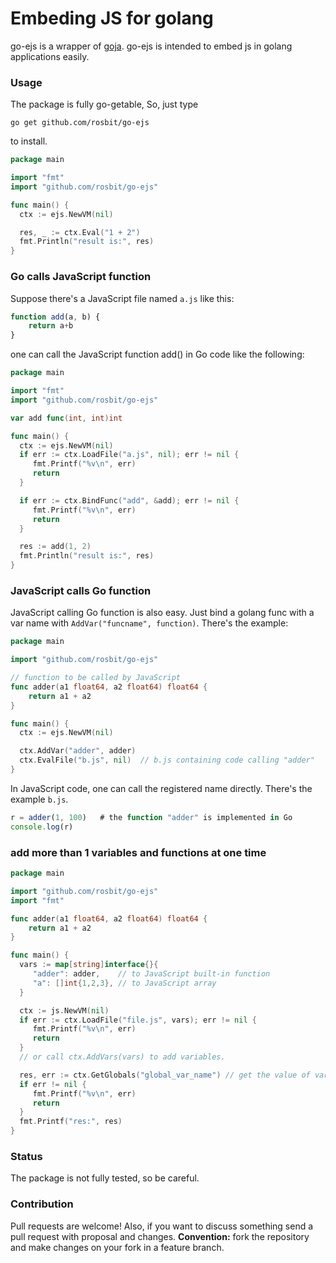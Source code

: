 # Embeding JS for golang

go-ejs is a wrapper of [goja](https://github.com/dop251/goja). go-ejs is intended to
embed js in golang applications easily.

### Usage

The package is fully go-getable, So, just type

  `go get github.com/rosbit/go-ejs`

to install.

```go
package main

import "fmt"
import "github.com/rosbit/go-ejs"

func main() {
  ctx := ejs.NewVM(nil)

  res, _ := ctx.Eval("1 + 2")
  fmt.Println("result is:", res)
}
```

### Go calls JavaScript function

Suppose there's a JavaScript file named `a.js` like this:

```javascript
function add(a, b) {
    return a+b
}
```

one can call the JavaScript function add() in Go code like the following:

```go
package main

import "fmt"
import "github.com/rosbit/go-ejs"

var add func(int, int)int

func main() {
  ctx := ejs.NewVM(nil)
  if err := ctx.LoadFile("a.js", nil); err != nil {
     fmt.Printf("%v\n", err)
     return
  }

  if err := ctx.BindFunc("add", &add); err != nil {
     fmt.Printf("%v\n", err)
     return
  }

  res := add(1, 2)
  fmt.Println("result is:", res)
}
```

### JavaScript calls Go function

JavaScript calling Go function is also easy. Just bind a golang func with a var name
with `AddVar("funcname", function)`. There's the example:

```go
package main

import "github.com/rosbit/go-ejs"

// function to be called by JavaScript
func adder(a1 float64, a2 float64) float64 {
    return a1 + a2
}

func main() {
  ctx := ejs.NewVM(nil)

  ctx.AddVar("adder", adder)
  ctx.EvalFile("b.js", nil)  // b.js containing code calling "adder"
}
```

In JavaScript code, one can call the registered name directly. There's the example `b.js`.

```javascript
r = adder(1, 100)   # the function "adder" is implemented in Go
console.log(r)
```

### add more than 1 variables and functions at one time

```go
package main

import "github.com/rosbit/go-ejs"
import "fmt"

func adder(a1 float64, a2 float64) float64 {
    return a1 + a2
}

func main() {
  vars := map[string]interface{}{
     "adder": adder,    // to JavaScript built-in function
     "a": []int{1,2,3}, // to JavaScript array
  }

  ctx := js.NewVM(nil)
  if err := ctx.LoadFile("file.js", vars); err != nil {
     fmt.Printf("%v\n", err)
     return
  }
  // or call ctx.AddVars(vars) to add variables.

  res, err := ctx.GetGlobals("global_var_name") // get the value of var global_var_name
  if err != nil {
     fmt.Printf("%v\n", err)
     return
  }
  fmt.Printf("res:", res)
}
```

### Status

The package is not fully tested, so be careful.

### Contribution

Pull requests are welcome! Also, if you want to discuss something send a pull request with proposal and changes.
__Convention:__ fork the repository and make changes on your fork in a feature branch.
